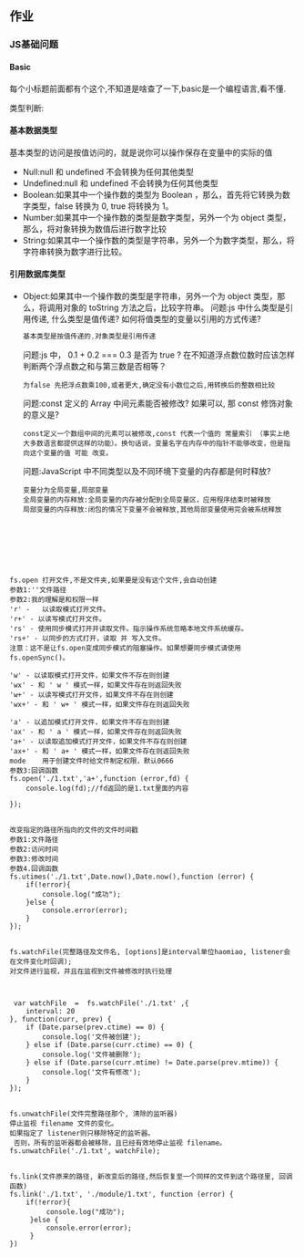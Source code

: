 ## 作业

### JS基础问题

#### Basic

每个小标题前面都有个这个,不知道是啥查了一下,basic是一个编程语言,看不懂.

类型判断:

#### 基本数据类型

基本类型的访问是按值访问的，就是说你可以操作保存在变量中的实际的值

* Null:null 和 undefined 不会转换为任何其他类型
* Undefined:null 和 undefined 不会转换为任何其他类型
* Boolean:如果其中一个操作数的类型为 Boolean ，那么，首先将它转换为数字类型，false 转换为 0, true 将转换为 1。
* Number:如果其中一个操作数的类型是数字类型，另外一个为 object 类型，那么，将对象转换为数值后进行数字比较
* String:如果其中一个操作数的类型是字符串，另外一个为数字类型，那么，将字符串转换为数字进行比较。

#### 引用数据库类型

* Object:如果其中一个操作数的类型是字符串，另外一个为 object 类型，那么，将调用对象的 toString 方法之后，比较字符串。
  问题:js 中什么类型是引用传递, 什么类型是值传递? 如何将值类型的变量以引用的方式传递?

  ``` js 中什么类型是引用传递, 什么类型是值传递? 如何将值类型的变量以引用的方式传递?
  基本类型是按值传递的,对象类型是引用传递
  ```

  问题:js 中， 0.1 + 0.2 === 0.3 是否为 true ? 在不知道浮点数位数时应该怎样判断两个浮点数之和与第三数是否相等？

  ````
  为false 先把浮点数乘100,或者更大,确定没有小数位之后,用转换后的整数相比较
  ````

  问题:const 定义的 Array 中间元素能否被修改? 如果可以, 那 const 修饰对象的意义是?

  ````
  const定义一个数组中间的元素可以被修改,const 代表一个值的 常量索引 （事实上绝大多数语言都提供这样的功能）。换句话说，变量名字在内存中的指针不能够改变，但是指向这个变量的值 可能 改变。
  ````

  问题:JavaScript 中不同类型以及不同环境下变量的内存都是何时释放?

  ````
  变量分为全局变量,局部变量
  全局变量的内存释放:全局变量的内存被分配到全局变量区，应用程序结束时被释放
  局部变量的内存释放:闭包的情况下变量不会被释放,其他局部变量使用完会被系统释放
  ````

  ​

  ​

  ​



```
fs.open 打开文件,不是文件夹,如果要是没有这个文件,会自动创建
参数1:''文件路径
参数2:我的理解是和权限一样
'r' -   以读取模式打开文件。
'r+' - 以读写模式打开文件。
'rs' - 使用同步模式打开并读取文件。指示操作系统忽略本地文件系统缓存。
'rs+' - 以同步的方式打开，读取 并 写入文件。
注意：这不是让fs.open变成同步模式的阻塞操作。如果想要同步模式请使用fs.openSync()。

'w' - 以读取模式打开文件，如果文件不存在则创建
'wx' - 和 ' w ' 模式一样，如果文件存在则返回失败
'w+' - 以读写模式打开文件，如果文件不存在则创建
'wx+' - 和 ' w+ ' 模式一样，如果文件存在则返回失败

'a' - 以追加模式打开文件，如果文件不存在则创建
'ax' - 和 ' a ' 模式一样，如果文件存在则返回失败
'a+' - 以读取追加模式打开文件，如果文件不存在则创建
'ax+' - 和 ' a+ ' 模式一样，如果文件存在则返回失败
mode    用于创建文件时给文件制定权限，默认0666
参数3:回调函数
fs.open('./1.txt','a+',function (error,fd) {
    console.log(fd);//fd返回的是1.txt里面的内容

});


改变指定的路径所指向的文件的文件时间戳
参数1:文件路径
参数2:访问时间
参数3:修改时间
参数4.回调函数
fs.utimes('./1.txt',Date.now(),Date.now(),function (error) {
    if(!error){
        console.log("成功");
    }else {
        console.error(error);
    }
});


fs.watchFile(完整路径及文件名, [options]是interval单位haomiao, listener会在文件变化时回调);
对文件进行监视，并且在监视到文件被修改时执行处理



 var watchFile  =  fs.watchFile('./1.txt' ,{
    interval: 20
}, function(curr, prev) {
    if (Date.parse(prev.ctime) == 0) {
        console.log('文件被创建');
    } else if (Date.parse(curr.ctime) == 0) {
        console.log('文件被删除');
    } else if (Date.parse(curr.mtime) != Date.parse(prev.mtime)) {
        console.log('文件有修改');
    }
});


fs.unwatchFile(文件完整路径那个, 清除的监听器)
停止监视 filename 文件的变化。
如果指定了 listener则只移除特定的监听器。
 否则，所有的监听器都会被移除，且已经有效地停止监视 filename。
fs.unwatchFile('./1.txt', watchFile);


fs.link(文件原来的路径, 新改变后的路径,然后恢复至一个同样的文件到这个路径里, 回调函数)
fs.link('./1.txt', './module/1.txt', function (error) {
    if(!error){
         console.log("成功");
     }else {
         console.error(error);
     }
})
```




